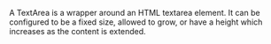 A TextArea is a wrapper around an HTML textarea element. It can be configured to be a fixed size, allowed to grow, or have a height which increases as the content is extended.